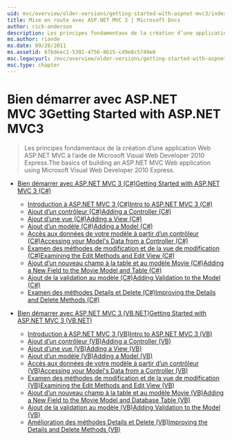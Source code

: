 ```yaml
---
uid: mvc/overview/older-versions/getting-started-with-aspnet-mvc3/index
title: Mise en route avec ASP.NET MVC 3 | Microsoft Docs
author: rick-anderson
description: Les principes fondamentaux de la création d’une application Web ASP.NET MVC à l’aide de Microsoft Visual Web Developer 2010 Express.
ms.author: riande
ms.date: 09/28/2011
ms.assetid: 67bdeec1-5301-4756-8615-cd9e8c5749e0
msc.legacyurl: /mvc/overview/older-versions/getting-started-with-aspnet-mvc3
msc.type: chapter
---
```

<a name="getting-started-with-aspnet-mvc3"></a><span data-ttu-id="b3fd4-103">Bien démarrer avec ASP.NET MVC 3</span><span class="sxs-lookup"><span data-stu-id="b3fd4-103">Getting Started with ASP.NET MVC3</span></span>
====================
> <span data-ttu-id="b3fd4-104">Les principes fondamentaux de la création d’une application Web ASP.NET MVC à l’aide de Microsoft Visual Web Developer 2010 Express.</span><span class="sxs-lookup"><span data-stu-id="b3fd4-104">The basics of building an ASP.NET MVC Web application using Microsoft Visual Web Developer 2010 Express.</span></span>


- [<span data-ttu-id="b3fd4-105">Bien démarrer avec ASP.NET MVC 3 (C#)</span><span class="sxs-lookup"><span data-stu-id="b3fd4-105">Getting Started with ASP.NET MVC 3 (C#)</span></span>](cs/index.md)

    - [<span data-ttu-id="b3fd4-106">Introduction à ASP.NET MVC 3 (C#)</span><span class="sxs-lookup"><span data-stu-id="b3fd4-106">Intro to ASP.NET MVC 3 (C#)</span></span>](cs/intro-to-aspnet-mvc-3.md)
    - [<span data-ttu-id="b3fd4-107">Ajout d’un contrôleur (C#)</span><span class="sxs-lookup"><span data-stu-id="b3fd4-107">Adding a Controller (C#)</span></span>](cs/adding-a-controller.md)
    - [<span data-ttu-id="b3fd4-108">Ajout d’une vue (C#)</span><span class="sxs-lookup"><span data-stu-id="b3fd4-108">Adding a View (C#)</span></span>](cs/adding-a-view.md)
    - [<span data-ttu-id="b3fd4-109">Ajout d’un modèle (C#)</span><span class="sxs-lookup"><span data-stu-id="b3fd4-109">Adding a Model (C#)</span></span>](cs/adding-a-model.md)
    - [<span data-ttu-id="b3fd4-110">Accès aux données de votre modèle à partir d’un contrôleur (C#)</span><span class="sxs-lookup"><span data-stu-id="b3fd4-110">Accessing your Model's Data from a Controller (C#)</span></span>](cs/accessing-your-models-data-from-a-controller.md)
    - [<span data-ttu-id="b3fd4-111">Examen des méthodes de modification et de la vue de modification (C#)</span><span class="sxs-lookup"><span data-stu-id="b3fd4-111">Examining the Edit Methods and Edit View (C#)</span></span>](cs/examining-the-edit-methods-and-edit-view.md)
    - [<span data-ttu-id="b3fd4-112">Ajout d’un nouveau champ à la table et au modèle Movie (C#)</span><span class="sxs-lookup"><span data-stu-id="b3fd4-112">Adding a New Field to the Movie Model and Table (C#)</span></span>](cs/adding-a-new-field.md)
    - [<span data-ttu-id="b3fd4-113">Ajout de la validation au modèle (C#)</span><span class="sxs-lookup"><span data-stu-id="b3fd4-113">Adding Validation to the Model (C#)</span></span>](cs/adding-validation-to-the-model.md)
    - [<span data-ttu-id="b3fd4-114">Examen des méthodes Details et Delete (C#)</span><span class="sxs-lookup"><span data-stu-id="b3fd4-114">Improving the Details and Delete Methods (C#)</span></span>](cs/improving-the-details-and-delete-methods.md)
- [<span data-ttu-id="b3fd4-115">Bien démarrer avec ASP.NET MVC 3 (VB.NET)</span><span class="sxs-lookup"><span data-stu-id="b3fd4-115">Getting Started with ASP.NET MVC 3 (VB.NET)</span></span>](vb/index.md)

    - [<span data-ttu-id="b3fd4-116">Introduction à ASP.NET MVC 3 (VB)</span><span class="sxs-lookup"><span data-stu-id="b3fd4-116">Intro to ASP.NET MVC 3 (VB)</span></span>](vb/intro-to-aspnet-mvc-3.md)
    - [<span data-ttu-id="b3fd4-117">Ajout d’un contrôleur (VB)</span><span class="sxs-lookup"><span data-stu-id="b3fd4-117">Adding a Controller (VB)</span></span>](vb/adding-a-controller.md)
    - [<span data-ttu-id="b3fd4-118">Ajout d’une vue (VB)</span><span class="sxs-lookup"><span data-stu-id="b3fd4-118">Adding a View (VB)</span></span>](vb/adding-a-view.md)
    - [<span data-ttu-id="b3fd4-119">Ajout d’un modèle (VB)</span><span class="sxs-lookup"><span data-stu-id="b3fd4-119">Adding a Model (VB)</span></span>](vb/adding-a-model.md)
    - [<span data-ttu-id="b3fd4-120">Accès aux données de votre modèle à partir d’un contrôleur (VB)</span><span class="sxs-lookup"><span data-stu-id="b3fd4-120">Accessing your Model's Data from a Controller (VB)</span></span>](vb/accessing-your-models-data-from-a-controller.md)
    - [<span data-ttu-id="b3fd4-121">Examen des méthodes de modification et de la vue de modification (VB)</span><span class="sxs-lookup"><span data-stu-id="b3fd4-121">Examining the Edit Methods and Edit View (VB)</span></span>](vb/examining-the-edit-methods-and-edit-view.md)
    - [<span data-ttu-id="b3fd4-122">Ajout d’un nouveau champ à la table et au modèle Movie (VB)</span><span class="sxs-lookup"><span data-stu-id="b3fd4-122">Adding a New Field to the Movie Model and Database Table (VB)</span></span>](vb/adding-a-new-field.md)
    - [<span data-ttu-id="b3fd4-123">Ajout de la validation au modèle (VB)</span><span class="sxs-lookup"><span data-stu-id="b3fd4-123">Adding Validation to the Model (VB)</span></span>](vb/adding-validation-to-the-model.md)
    - [<span data-ttu-id="b3fd4-124">Amélioration des méthodes Details et Delete (VB)</span><span class="sxs-lookup"><span data-stu-id="b3fd4-124">Improving the Details and Delete Methods (VB)</span></span>](vb/improving-the-details-and-delete-methods.md)
